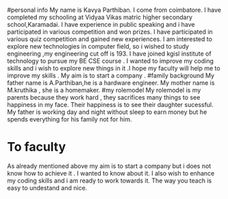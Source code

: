 #personal info 
My name is  Kavya Parthiban.
I come from coimbatore.
I have completed my schooling at Vidyaa Vikas matric higher secondary school,Karamadai.
I have experience in public speaking and i have participated in various competition and won prizes.
I have participated in various quiz competition and gained new experiences. 
I am interested to explore new technologies in computer field, so i wished to study engineering ,my engineering cut off is 193.
I have joined kgisl institute of technology to pursue my BE CSE course .
I wanted to improve my coding skills and i wish to explore new things in it .I hope my faculty will help me to improve my skills .
My aim is to start a company .
#family background 
My father name is A.Parthiban,he is a hardware engineer. 
My mother name is M.kruthika , she is a homemaker.
#my rolemodel
My rolemodel is my parents because they work hard , they sacrifices many things to see happiness in my face.
Their happiness is to see their daughter sucessful.
My father is working day and night without sleep to earn money but he spends everything for his family not for him.
# To faculty
As already mentioned above my aim is to start a company but i does not know how to achieve it . I wanted to know about it.
I also wish to enhance my coding skills and i am ready to work towards it.
The way you teach is easy to undestand and nice.

